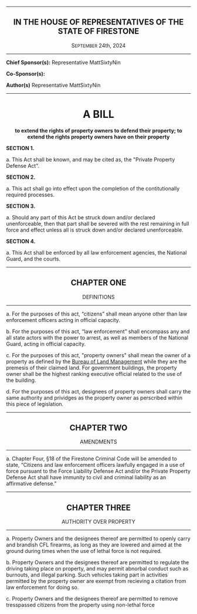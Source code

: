 <div align="center">

---

<h2>IN THE HOUSE OF REPRESENTATIVES OF THE STATE OF FIRESTONE</h2>

<p>S<small>EPTEMBER</small> 24th, 2024</p>
 
 </div>
 
-----

**Chief Sponsor(s):** Representative MattSixtyNin
 
**Co-Sponsor(s):** 

**Author(s)** Representative MattSixtyNin






<div align="center">

---

<h1><b>A BILL</b></h1>

**to extend the rights of property owners to defend their property; to extend the rights property owners have on their property**

</div>

**SECTION 1.**

a. This Act shall be known, and may be cited as, the "Private Property Defense Act".

**SECTION 2.**

a. This act shall go into effect upon the completion of the contitutionally required processes.

**SECTION 3.**

a. Should any part of this Act be struck down and/or declared unenforceable, then that part shall be severed with the rest remaining in full force and effect unless all is struck down and/or declared unenforceable.

**SECTION 4.**

a. This Act shall be enforced by all law enforcement agencies, the National Guard, and the courts.




---
<div align="center">

## <b>CHAPTER ONE</b>
DEFINITIONS
</div>

---

a. For the purposes of this act, “citizens” shall mean anyone other than law enforcement officers acting in official capacity.

b. For the purposes of this act, “law enforcement” shall encompass any and all state actors with the power to arrest, as well as members of the National Guard, acting in official capacity.

c. For the purposes of this act, "property owners" shall mean the owner of a property as defined by the [Bureau of Land Management](https://trello.com/b/v2fxXXhn/land-management-database) while they are the premesis of their claimed land. For government buildings, the property owner shall be the highest ranking executive official related to the use of the building.

d. For the purposes of this act, designees of property owners shall carry the same authority and prividges as the property owner as perscribed within this piece of legislation. 





---
<div align="center">

## <b>CHAPTER TWO</b>
AMENDMENTS
</div>

---

a. Chapter Four, §18 of the Firestone Criminal Code will be amended to state, “Citizens and law enforcement officers lawfully engaged in a use of force pursuant to the Force Liability Defense Act and/or the Private Property Defense Act shall have immunity to civil and criminal liability as an affirmative defense.”






---
<div align="center">

## <b>CHAPTER THREE</b>
AUTHORITY OVER PROPERTY
</div>

---

a. Property Owners and the designees thereof are permitted to openly carry and brandish CFL firearms, as long as they are lowered and aimed at the ground during times when the use of lethal force is not required.

b. Property Owners and the designees thereof are permitted to regulate the driving taking place on property, and may permit abnorbal conduct such as burnouts, and illegal parking. Such vehicles taking part in activities permitted by the property owner are exempt from recieving a citation from law enforcement for doing so. 

c. Property Owners and the designees thereof are permitted to remove tresspassed citizens from the property using non-lethal force
